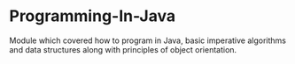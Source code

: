 # Programming-In-Java
Module which covered how to program in Java, basic imperative algorithms and data structures along with principles of object orientation.
